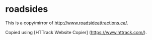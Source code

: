 # roadsides
This is a copy/mirror of http://www.roadsideattractions.ca/.

Copied using [HTTrack Website Copier] (https://www.httrack.com/).

